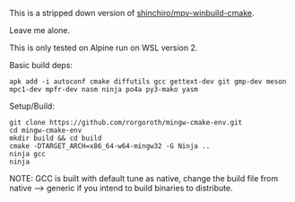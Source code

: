This is a stripped down version of [shinchiro/mpv-winbuild-cmake](https://github.com/shinchiro/mpv-winbuild-cmake).

Leave me alone.

This is only tested on Alpine run on WSL version 2.

Basic build deps:
```
apk add -i autoconf cmake diffutils gcc gettext-dev git gmp-dev meson mpc1-dev mpfr-dev nasm ninja po4a py3-mako yasm
```

Setup/Build:
```
git clone https://github.com/rorgoroth/mingw-cmake-env.git
cd mingw-cmake-env
mkdir build && cd build
cmake -DTARGET_ARCH=x86_64-w64-mingw32 -G Ninja ..
ninja gcc
ninja
```

NOTE: GCC is built with default tune as native, change the build file from native --> generic if you intend to build binaries to distribute.
